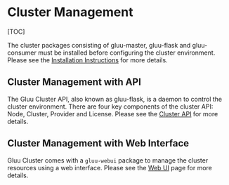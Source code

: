 # Cluster Management
[TOC]

The cluster packages consisting of gluu-master, gluu-flask and gluu-consumer must be installed before configuring the cluster environment. Please see the [Installation Instructions](http://www.gluu.org/docs-cluster/admin-guide/installation/) for more details.

## Cluster Management with API
The Gluu Cluster API, also known as gluu-flask, is a daemon to control the cluster environment. There are four key components of the cluster API: Node, Cluster, Provider and License. Please see the [Cluster API](http://www.gluu.org/docs-cluster/reference/api/) for more details.

## Cluster Management with Web Interface
Gluu Cluster comes with a `gluu-webui` package to manage the cluster resources using a web interface. Please see the [Web UI](http://www.gluu.org/docs-cluster/admin-guide/webui/) page for more details.
